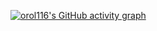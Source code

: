 <!--
<h2 align="center"><b>🛠 Tech Stack 🛠</b></h2>
</br>

<div align="center">

<img src="https://img.shields.io/badge/Java-007396?style=for-the-badge&logo=java&logoColor=white">   <img src="https://img.shields.io/badge/Spring-6DB33F?style=for-the-badge&logo=Spring&logoColor=white">   <img src="https://img.shields.io/badge/github-181717?style=for-the-badge&logo=github&logoColor=white">

| <a href="https://github.com/orol116/github-readme-stats"><img align="center" src="https://github-readme-stats.vercel.app/api?username=orol116&show_icons=true&include_all_commits=true&theme=buefy&hide_border=true" alt="Anurag's github stats" /></a> | <a href="https://github.com/orol116/github-readme-stats"><img align="center" src="https://github-readme-stats.vercel.app/api/top-langs/?username=orol116&layout=compact&theme=buefy&hide_border=true" /></a> |
| ------------- | ------------- |

 <h2 align="center"><b>🛠 Contact 🛠</b></h2>

<a  href="https://www.instagram.com/been._.g/"><img alt="Instagram" src="https://img.shields.io/badge/Instagram-E4405F?style=for-the-badge&logo=instagram&logoColor=white">
-->  

 [![orol116's GitHub activity graph](https://activity-graph.herokuapp.com/graph?username=orol116&theme=xcode)](https://git.io/orol116)
   
<!--
**orol116/orol116** is a ✨ _special_ ✨ repository because its `README.md` (this file) appears on your GitHub profile.

Here are some ideas to get you started:

- 🔭 I’m currently working on ...
- 🌱 I’m currently learning ...
- 👯 I’m looking to collaborate on ...
- 🤔 I’m looking for help with ...
- 💬 Ask me about ...
- 📫 How to reach me: ...
- 😄 Pronouns: ...
- ⚡ Fun fact: ...
-->
